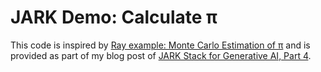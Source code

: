 # JARK Demo: Calculate π

This code is inspired by [Ray example: Monte Carlo Estimation of π](https://docs.ray.io/en/latest/ray-core/examples/monte_carlo_pi.html) and is provided as part of my blog post of [JARK Stack for Generative AI, Part 4](https://medium.com/@shijin_35411/d2343eb9ed77).
